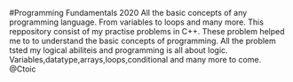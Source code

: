 #Programming Fundamentals 2020
All the basic concepts of any programming language. From variables to loops and many more.
This reppository consist of my practise problems in C++. These problem helped me to to understand the basic concepts of programming. All the problem tsted my logical abiliteis and programming is all about logic.
Variables,datatype,arrays,loops,conditional and many more to come.
@Ctoic

